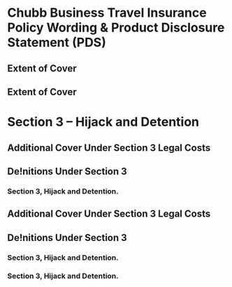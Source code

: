 # Chubb Business Travel Insurance Policy Wording & Product Disclosure Statement (PDS)
## Extent of Cover
## Extent of Cover
# Section 3 – Hijack and Detention
## Additional Cover Under Section 3 Legal Costs
## De!nitions Under Section 3
### Section 3, Hijack and Detention.
## Additional Cover Under Section 3 Legal Costs
## De!nitions Under Section 3
### Section 3, Hijack and Detention.
### Section 3, Hijack and Detention.
